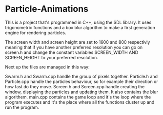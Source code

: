 # Particle-Animations
This is a project that's programmed in C++, using the SDL library. It uses trigonometric functions and a box blur algorithm to make
a first generation engine for rendering particles.

The screen width and screen height are set to 1600 and 800 respectivly meaning that if you have another preferred resolution
you can go on screen.h and change the constant variables SCREEN_WIDTH AND SCREEN_HEIGHT to your preferred resolution.

Next up the files are managed in this way:

Swarm.h and Swarm.cpp handle the group of pixels together.
Particle.h and Particle.cpp handle the particles behaviour, so for example their direction or how fast do they move.
Screen.h and Screen.cpp handle creating the window, displaying the particles and updating them. It also contains the blur algorithem.
main.cpp contains the game loop and it's the loop where the program executes and it's the place where all the functions cluster
up and run the program.
